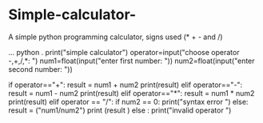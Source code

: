 # Simple-calculator-
A simple python programming calculator, signs used (* + - and /)

... python .
print("simple calculator")
operator=input("choose operator -,+,/,*: ")
num1=float(input("enter first number: "))
num2=float(input("enter second number: "))



if operator=="+":
    result = num1 + num2
    print(result)
elif operator=="-":
    result = num1 - num2
    print(result)
elif operator=="*":
    result = num1 * num2
    print(result)
elif operator == "/":
    if num2 == 0:
        print("syntax error ")
    else:
         result = ("num1/num2")
         print (result )
else :
    print("invalid operator ")


    
    
    

